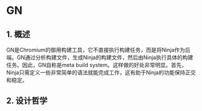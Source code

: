 # GN
## 1. 概述
GN是Chromium的御用构建工具，它不直接执行构建任务，而是将Ninja作为后端。GN通过分析构建文件，生成Ninja的构建文件，然后由Ninja执行具体的构建任务。因此，GN自称是meta build system。这样做的好处非常明显。首先，Ninja只需定义一些非常简单的语法就能完成工作，这有助于Ninja的功能保持正交和稳定。
## 2. 设计哲学

